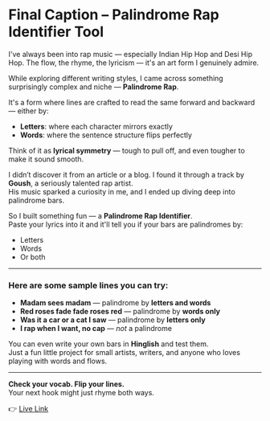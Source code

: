 # Final Caption – Palindrome Rap Identifier Tool

I've always been into rap music — especially Indian Hip Hop and Desi Hip Hop. The flow, the rhyme, the lyricism — it's an art form I genuinely admire.

While exploring different writing styles, I came across something surprisingly complex and niche — **Palindrome Rap**.

It's a form where lines are crafted to read the same forward and backward — either by:

- **Letters**: where each character mirrors exactly  
- **Words**: where the sentence structure flips perfectly

Think of it as **lyrical symmetry** — tough to pull off, and even tougher to make it sound smooth.

I didn’t discover it from an article or a blog. I found it through a track by **Goush**, a seriously talented rap artist.  
His music sparked a curiosity in me, and I ended up diving deep into palindrome bars.

So I built something fun — a **Palindrome Rap Identifier**.  
Paste your lyrics into it and it'll tell you if your bars are palindromes by:

- Letters  
- Words  
- Or both

---

### Here are some sample lines you can try:

- **Madam sees madam** — palindrome by **letters and words**  
- **Red roses fade fade roses red** — palindrome by **words only**  
- **Was it a car or a cat I saw** — palindrome by **letters only**  
- **I rap when I want, no cap** — *not* a palindrome  

You can even write your own bars in **Hinglish** and test them.  
Just a fun little project for small artists, writers, and anyone who loves playing with words and flows.

---

**Check your vocab. Flip your lines.**  
Your next hook might just rhyme both ways.

👉 [Live Link](https://your-palindrome-tool-link.com)
